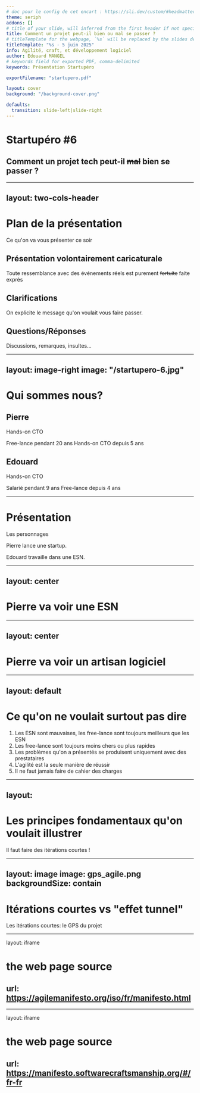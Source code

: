 ```yaml
---
# doc pour le config de cet encart : https://sli.dev/custom/#headmatter
theme: seriph
addons: []
# title of your slide, will inferred from the first header if not specified
title: Comment un projet peut-il bien ou mal se passer ?
# titleTemplate for the webpage, `%s` will be replaced by the slides deck's title
titleTemplate: "%s - 5 juin 2025"
info: Agilité, craft, et développement logiciel
author: Edouard MANGEL
# keywords field for exported PDF, comma-delimited
keywords: Présentation Startupéro

exportFilename: "startupero.pdf"

layout: cover
background: "/background-cover.png"

defaults:
  transition: slide-left|slide-right
---
```


# Startupéro #6 

## Comment un projet tech peut-il ~~mal~~ bien  se passer ?


<!--
The last comment block of each slide will be treated as slide notes. It will be visible and editable in Presenter Mode along with the slide. [Read more in the docs](https://sli.dev/guide/syntax.html#notes)
-->

---
layout: two-cols-header
---

# Plan de la présentation 
Ce qu'on va vous présenter ce soir 
<v-clicks>


## Présentation volontairement caricaturale 

Toute ressemblance avec des événements réels est purement ~~fortuite~~ faite exprès

</v-clicks>

<v-click>

## Clarifications 

On explicite le message qu'on voulait vous faire passer. 

</v-click>

<v-click>

## Questions/Réponses

Discussions, remarques, insultes... 

</v-click>



---
layout: image-right
image: "/startupero-6.jpg"
---

# Qui sommes nous? 

## Pierre 
Hands-on CTO

Free-lance pendant 20 ans 
Hands-on CTO depuis 5 ans


## Edouard
Hands-on CTO

Salarié pendant 9 ans
Free-lance depuis 4 ans 


---

# Présentation 
Les personnages 

Pierre lance une startup. 

Edouard travaille dans une ESN.

---
layout: center
--- 

# Pierre va voir une ESN 


---
layout: center
--- 

# Pierre va voir un artisan logiciel

---
layout: default
---

# Ce qu'on ne voulait surtout pas dire 

<v-clicks>

1. Les ESN sont mauvaises, les free-lance sont toujours meilleurs que les ESN
2. Les free-lance sont toujours moins chers ou plus rapides
3. Les problèmes qu'on a présentés se produisent uniquement avec des prestataires
4. L'agilité est la seule manière de réussir 
5. Il ne faut jamais faire de cahier des charges

</v-clicks>

--- 
layout:
--- 

# Les principes fondamentaux qu'on voulait illustrer
Il faut faire des itérations courtes ! 



---
layout: image
image: gps_agile.png
backgroundSize: contain
---

# Itérations courtes vs "effet tunnel" 
Les itérations courtes: le GPS du projet


---
layout: iframe

# the web page source
url: https://agilemanifesto.org/iso/fr/manifesto.html
---


---
layout: iframe

# the web page source
url: https://manifesto.softwarecraftsmanship.org/#/fr-fr
---





